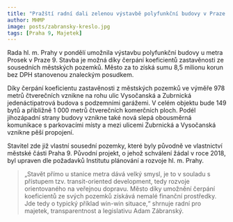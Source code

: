 ```yaml
---
title: "Pražští radní dali zelenou výstavbě polyfunkční budovy v Praze 9"
author: MHMP
image: posts/zabransky-kreslo.jpg
tags: [Praha 9, Majetek]
---
```

 
Rada hl. m. Prahy v pondělí umožnila výstavbu polyfunkční budovy u metra Prosek v Praze 9. Stavba je možná díky čerpání koeficientů zastavěnosti ze sousedních městských pozemků. Město za to získá sumu 8,5 milionu korun bez DPH stanovenou znaleckým posudkem.

Díky čerpání koeficientu zastavěnosti z městských pozemků ve výměře 978 metrů čtverečních vznikne na rohu ulic Vysočanská a Zubrnická jedenáctipatrová budova s podzemními garážemi. V celém objektu bude 149 bytů a přibližně 1 000 metrů čtverečních komerčních ploch. Podél jihozápadní strany budovy vznikne také nová slepá obousměrná komunikace s parkovacími místy a mezi ulicemi Zubrnická a Vysočanská vznikne pěší propojení.

Stavitel zde již vlastní sousední pozemky, které byly původně ve vlastnictví městské části Praha 9. Původní projekt, o jehož schválení žádal v roce 2018, byl upraven dle požadavků Institutu plánování a rozvoje hl. m. Prahy.    

> „Stavět přímo u stanice metra dává velký smysl, je to v souladu s přístupem tzv. transit-oriented development, tedy rozvoje orientovaného na veřejnou dopravu. Město díky umožnění čerpání koeficientů ze svých pozemků získává nemalé finanční prostředky. Jde tedy o typický příklad win-win situace,“ shrnuje radní pro majetek, transparentnost a legislativu Adam Zábranský.   
